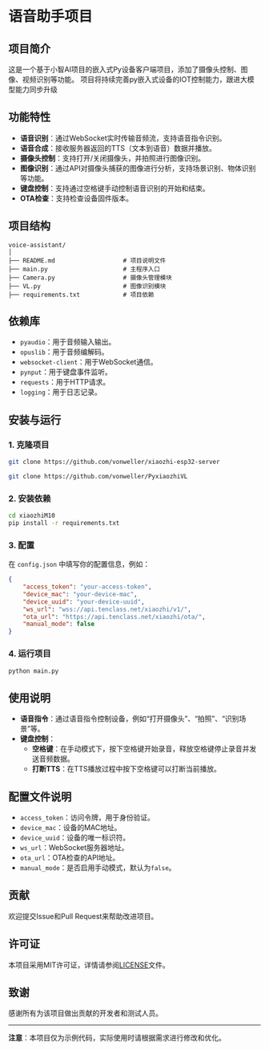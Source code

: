 # 语音助手项目

## 项目简介

这是一个基于小智AI项目的嵌入式Py设备客户端项目，添加了摄像头控制、图像、视频识别等功能。
项目将持续完善py嵌入式设备的IOT控制能力，跟进大模型能力同步升级

## 功能特性

- **语音识别**：通过WebSocket实时传输音频流，支持语音指令识别。
- **语音合成**：接收服务器返回的TTS（文本到语音）数据并播放。
- **摄像头控制**：支持打开/关闭摄像头，并拍照进行图像识别。
- **图像识别**：通过API对摄像头捕获的图像进行分析，支持场景识别、物体识别等功能。
- **键盘控制**：支持通过空格键手动控制语音识别的开始和结束。
- **OTA检查**：支持检查设备固件版本。

## 项目结构

```
voice-assistant/
│
├── README.md                   # 项目说明文件
├── main.py                     # 主程序入口
├── Camera.py                   # 摄像头管理模块
├── VL.py                       # 图像识别模块
├── requirements.txt            # 项目依赖
```

## 依赖库

- `pyaudio`：用于音频输入输出。
- `opuslib`：用于音频编解码。
- `websocket-client`：用于WebSocket通信。
- `pynput`：用于键盘事件监听。
- `requests`：用于HTTP请求。
- `logging`：用于日志记录。

## 安装与运行

### 1. 克隆项目

```bash
git clone https://github.com/vonweller/xiaozhi-esp32-server

git clone https://github.com/vonweller/PyxiaozhiVL
```

### 2. 安装依赖
```bash
cd xiaozhiM10
pip install -r requirements.txt
```

### 3. 配置

在 `config.json` 中填写你的配置信息，例如：

```json
{
    "access_token": "your-access-token",
    "device_mac": "your-device-mac",
    "device_uuid": "your-device-uuid",
    "ws_url": "wss://api.tenclass.net/xiaozhi/v1/",
    "ota_url": "https://api.tenclass.net/xiaozhi/ota/",
    "manual_mode": false
}
```

### 4. 运行项目

```bash
python main.py
```

## 使用说明

- **语音指令**：通过语音指令控制设备，例如“打开摄像头”、“拍照”、“识别场景”等。
- **键盘控制**：
  - **空格键**：在手动模式下，按下空格键开始录音，释放空格键停止录音并发送音频数据。
  - **打断TTS**：在TTS播放过程中按下空格键可以打断当前播放。

## 配置文件说明

- `access_token`：访问令牌，用于身份验证。
- `device_mac`：设备的MAC地址。
- `device_uuid`：设备的唯一标识符。
- `ws_url`：WebSocket服务器地址。
- `ota_url`：OTA检查的API地址。
- `manual_mode`：是否启用手动模式，默认为`false`。

## 贡献

欢迎提交Issue和Pull Request来帮助改进项目。

## 许可证

本项目采用MIT许可证，详情请参阅[LICENSE](LICENSE)文件。

## 致谢

感谢所有为该项目做出贡献的开发者和测试人员。

---

**注意**：本项目仅为示例代码，实际使用时请根据需求进行修改和优化。

